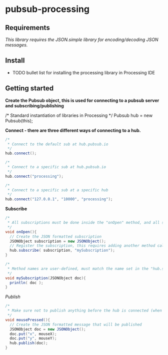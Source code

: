 # pubsub-processing

## Requirements
*This library requires the JSON.simple library for encoding/decoding JSON messages.*

## Install
* TODO bullet list for installing the processing library in Processing IDE

## Getting started
**Create the Pubsub object, this is used for connecting to a pubsub server and subscribing/publishing**

/* Standard instantiation of libraries in Processing */
Pubsub hub = new Pubsub(this);

**Connect - there are three different ways of connecting to a hub.**

``` java
/*
 * Connect to the default sub at hub.pubsub.io
 */
hub.connect();
```

``` java
/*
 * Connect to a specific sub at hub.pubsub.io
 */
hub.connect("processing");
```

``` java
/*
 * Connect to a specific sub at a specific hub
 */
hub.connect("127.0.0.1", "10000", "processing");
```
 
**Subscribe**

``` java
/*
 * All subscriptions must be done inside the "onOpen" method, and all subscriptions must be JSON formatted!
 */
void onOpen(){
  // Create the JSON formatted subscription
  JSONObject subscription = new JSONObject();
  // Register the subscription, this requires adding another method called "mySubscription"
  hub.subscribe( subscription, "mySubscription");
}

/*
 * Method names are user-defined, must match the name set in the "hub.subscribe" method.
 */
void mySubscription(JSONObject doc){
  println( doc );
}
```

*Publish*

``` java
/*
 * Make sure not to publish anything before the hub is connected (when onOpen has been called!), otherwise your application might fail.
 */
void mousePressed(){
  // Create the JSON formatted message that will be published
  JSONObject doc = new JSONObject();
  doc.put("x", mouseX);
  doc.put("y", mouseY);
  hub.publish(doc);
}
```